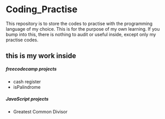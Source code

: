# Coding_Practise
This repository is to store the codes to practise with the programming language of my choice.
This is for the purpose of my own learning.
If you bump into this, there is nothing to audit or useful inside, except only my practise codes.

## this is my work inside

##### freecodecamp projects
* cash register
* isPalindrome

##### JavaScript projects
* Greatest Common Divisor
